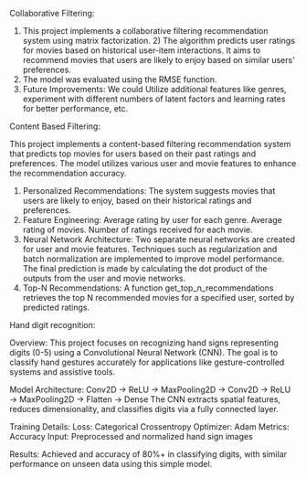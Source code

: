 Collaborative Filtering:

  1) This project implements a collaborative filtering recommendation system using matrix factorization. 2) The algorithm predicts user ratings for movies based on historical user-item interactions. It aims to recommend movies that users are likely to enjoy based on similar users' preferences.
  3) The model was evaluated using the RMSE function.
  4) Future Improvements: We could Utilize additional features like genres, experiment with different numbers of latent factors and learning rates for better performance, etc.


Content Based Filtering:

This project implements a content-based filtering recommendation system that predicts top movies for users based on their past ratings and preferences. The model utilizes various user and movie features to enhance the recommendation accuracy.

  1) Personalized Recommendations: The system suggests movies that users are likely to enjoy, based on their historical ratings and preferences.
  2) Feature Engineering:
                Average rating by user for each genre.
                Average rating of movies.
                Number of ratings received for each movie.
  3) Neural Network Architecture:
                Two separate neural networks are created for user and movie features.
                Techniques such as regularization and batch normalization are implemented to improve model performance.
                The final prediction is made by calculating the dot product of the outputs from the user and movie networks.
  4) Top-N Recommendations:
                A function get_top_n_recommendations retrieves the top N recommended movies for a specified user, sorted by predicted ratings.

Hand digit recognition:

Overview:
This project focuses on recognizing hand signs representing digits (0-5) using a Convolutional Neural Network (CNN). The goal is to classify hand gestures accurately for applications like gesture-controlled systems and assistive tools.

Model Architecture:
Conv2D → ReLU → MaxPooling2D → Conv2D → ReLU → MaxPooling2D → Flatten → Dense
The CNN extracts spatial features, reduces dimensionality, and classifies digits via a fully connected layer.

Training Details:
Loss: Categorical Crossentropy
Optimizer: Adam
Metrics: Accuracy
Input: Preprocessed and normalized hand sign images

Results:
Achieved and accuracy of 80%+ in classifying digits, with similar performance on unseen data using this simple model.